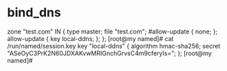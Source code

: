 # bind_dns
zone "test.com" IN {
        type master;
        file "test.com";
        #allow-update { none; };
        allow-update { key local-ddns; };
};
[root@my named]# cat /run/named/session.key 
key "local-ddns" {
	algorithm hmac-sha256;
	secret "ASeOyC3PrK2N60JDXAKvwMRIGnchGrvsC4m9cferyIs=";
};
[root@my named]#
